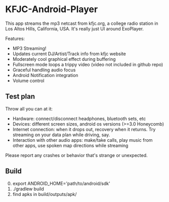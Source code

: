 KFJC-Android-Player
===================
This app streams the mp3 netcast from kfjc.org, a college radio station in Los Altos Hills, California, USA. It's really just UI around ExoPlayer.

Features:
 - MP3 Streaming!
 - Updates current DJ/Artist/Track info from kfjc website
 - Moderately cool graphical effect during buffering
 - Fullscreen mode loops a trippy video (video not included in github repo)
 - Graceful handling audio focus
 - Android Notification integration
 - Volume control

Test plan
---------
Throw all you can at it:

 - Hardware: connect/disconnect headphones, bluetooth sets, etc
 - Devices: different screen sizes, android os versions (>=3.0 Honeycomb)
 - Internet connection: when it drops out, recovery when it returns. Try streaming on your data plan while driving, say.
 - Interaction with other audio apps: make/take calls, play music from other apps, use spoken map directions while streaming

Please report any crashes or behavior that's strange or unexpected.

Build
-----
0. export ANDROID_HOME='path/to/android/sdk'
1. ./gradlew build
2. find apks in build/outputs/apk/
